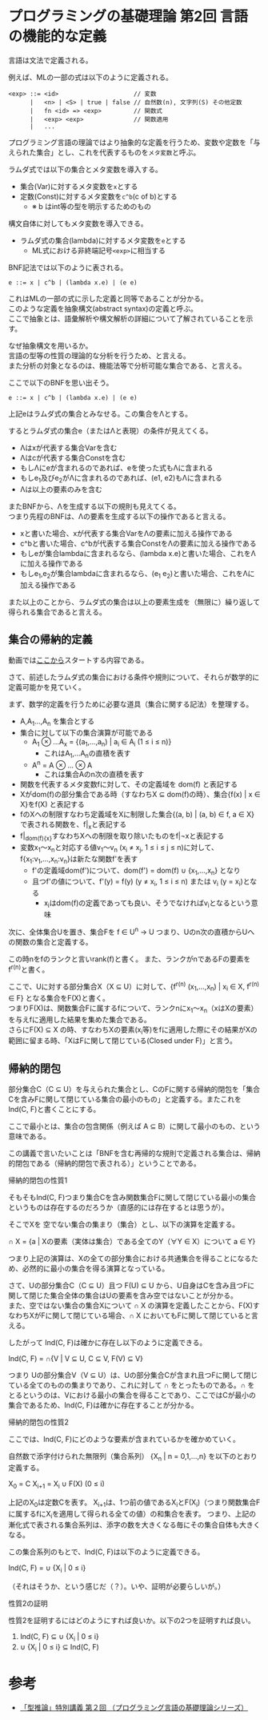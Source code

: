 # プログラミングの基礎理論 第2回 言語の機能的な定義

言語は文法で定義される。

例えば、MLの一部の式は以下のように定義される。

```
<exp> ::= <id>                     // 変数
      |   <n> | <S> | true | false // 自然数(n), 文字列(S) その他定数
      |   fn <id> => <exp>         // 関数式
      |   <exp> <exp>              // 関数適用
      |   ...
```

プログラミング言語の理論ではより抽象的な定義を行うため、変数や定数を「与えられた集合」とし、これを代表するものを`メタ変数`と呼ぶ。

ラムダ式では以下の集合とメタ変数を導入する。

* 集合(Var)に対するメタ変数を`x`とする
* 定数(Const)に対するメタ変数を`c^b`(c of b)とする
  * ※ b はint等の型を明示するためのもの

構文自体に対してもメタ変数を導入できる。

* ラムダ式の集合(lambda)に対するメタ変数を`e`とする
  * ML式における非終端記号`<exp>`に相当する

BNF記法では以下のように表される。

```
e ::= x | c^b | (lambda x.e) | (e e)
```

これはMLの一部の式に示した定義と同等であることが分かる。  
このような定義を抽象構文(abstract syntax)の定義と呼ぶ。  
ここで抽象とは、語彙解析や構文解析の詳細について了解されていることを示す。

なぜ抽象構文を用いるか。  
言語の型等の性質の理論的な分析を行うため、と言える。  
また分析の対象となるのは、機能法等で分析可能な集合である、と言える。


ここで以下のBNFを思い出そう。

```
e ::= x | c^b | (lambda x.e) | (e e)
```

上記eはラムダ式の集合とみなせる。この集合を&Lambda;とする。

するとラムダ式の集合e（または&Lambda;と表現）の条件が見えてくる。

* &Lambda;はxが代表する集合Varを含む
* &Lambda;はcが代表する集合Constを含む
* もし&Lambda;にeが含まれるのであれば、eを使った式も&Lambda;に含まれる
* もしe<sub>1</sub>及びe<sub>2</sub>が&Lambda;に含まれるのであれば、(e1, e2)も&Lambda;に含まれる
* &Lambda;は以上の要素のみを含む

またBNFから、&Lambda;を生成する以下の規則も見えてくる。  
つまり先程のBNFは、&Lambda;の要素を生成する以下の操作であると言える。

* xと書いた場合、xが代表する集合Varを&Lambda;の要素に加える操作である
* c^bと書いた場合、c^bが代表する集合Constを&Lambda;の要素に加える操作である
* もしeが集合lambdaに含まれるなら、(lambda x.e)と書いた場合、これを&Lambda;に加える操作である
* もしe<sub>1</sub>,e<sub>2</sub>が集合lambdaに含まれるなら、(e<sub>1</sub> e<sub>2</sub>)と書いた場合、これを&Lambda;に加える操作である

また以上のことから、ラムダ式の集合は以上の要素生成を（無限に）繰り返して得られる集合であると言える。

## 集合の帰納的定義

動画では[ここから](https://youtu.be/RlSZVXW-2oA?t=1959)スタートする内容である。

さて、前述したラムダ式の集合における条件や規則について、それらが数学的に定義可能かを見ていく。

まず、数学的定義を行うために必要な道具（集合に関する記法）を整理する。

* A,A<sub>1</sub>...,A<sub>n</sub> を集合とする
* 集合に対して以下の集合演算が可能である
  * A<sub>1</sub> &otimes; ...A<sub>x</sub> = {(a<sub>1</sub>,...,a<sub>n</sub>) | a<sub>i</sub> &isin; A<sub>i</sub> (1 &le; i &le; n)}
    * これはA<sub>1</sub>,...A<sub>n</sub>の直積を表す
  * A<sup>n</sup> = A &otimes; ... &otimes; A
    * これは集合Aのn次の直積を表す
* 関数を代表するメタ変数fに対して、その定義域を dom(f) と表記する
* Xがdom(f)の部分集合である時（すなわちX &sube; dom(f)の時）、集合{f(x) | x &isin; X}をf(X) と表記する
* fのXへの制限すなわち定義域をXに制限した集合{(a, b) | (a, b) &isin; f, a &isin; X}で表される関数を、f|<sub>x</sub>と表記する
* f|<sub>dom(f)\{x}</sub>すなわちXへの制限を取り除いたものをf|&not;xと表記する
* 変数x<sub>1</sub>〜x<sub>n</sub>と対応する値v<sub>1</sub>〜v<sub>n</sub> (x<sub>i</sub> &ne; x<sub>j</sub>, 1 &le; i &le; j &le; n)に対して、f{x<sub>1</sub>:v<sub>1</sub>,...,x<sub>n</sub>:v<sub>n</sub>}は新たな関数f'を表す
  * f'の定義域dom(f')について、dom(f') = dom(f) &cup; {x<sub>1</sub>,...,x<sub>n</sub>} となり
  * 且つf'の値について、f'(y) = f(y) (y &ne; x<sub>i</sub>, 1 &le; i &le; n) または v<sub>i</sub> (y = x<sub>i</sub>)となる
    * x<sub>i</sub>はdom(f)の定義であっても良い、そうでなければv<sub>i</sub>となるという意味

次に、全体集合Uを置き、集合Fを f &isin; U<sup>n</sup> &rarr; U つまり、Uのn次の直積からUへの関数の集合と定義する。

この時nをfのランクと言いrank(f)と書く。
また、ランクがnであるFの要素をf<sup>r(n)</sup>と書く。

ここで、Uに対する部分集合X（X &sube; U）に対して、{f<sup>r(n)</sup> (x<sub>1</sub>,...,x<sub>n</sub>) | x<sub>i</sub> &isin; X, f<sup>r(n)</sup> &isin; F} となる集合をF(X)と書く。  
つまりF(X)は、関数集合Fに属するfについて、ランクnにx<sub>1</sub>〜x<sub>n</sub>（xはXの要素）を与えfに適用した結果を集めた集合である。  
さらにF(X) &sube; X の時、すなわちXの要素(x<sub>i</sub>等)をfに適用した際にその結果がXの範囲に留まる時、「XはFに関して閉じている(Closed under F)」と言う。

## 帰納的閉包

部分集合C（C &sube; U）を与えられた集合とし、CのFに関する帰納的閉包を「集合Cを含みFに関して閉じている集合の最小のもの」と定義する。またこれを Ind(C, F)と書くことにする。

ここで最小とは、集合の包含関係（例えば A &sube; B）に関して最小のもの、という意味である。

この講義で言いたいことは「BNFを含む再帰的な規則で定義される集合は、帰納的閉包である（帰納的閉包で表される）」ということである。


帰納的閉包の性質1

そもそもInd(C, F)つまり集合Cを含み関数集合Fに関して閉じている最小の集合というものは存在するのだろうか（直感的には存在するとは思うが）。

そこでXを 空でない集合の集まり（集合）とし、以下の演算を定義する。

&cap; X = {a | Xの要素（実体は集合）である全てのY（&forall;Y &isin; X）について a &isin; Y}

つまり上記の演算は、Xの全ての部分集合における共通集合を得ることになるため、必然的に最小の集合を得る演算となっている。

さて、Uの部分集合C（C &sube; U）且つ F(U) &sube; U から、U自身はCを含み且つFに関して閉じた集合全体の集合はUの要素を含み空ではないことが分かる。  
また、空ではない集合の集合Xについて &cap; X の演算を定義したことから、F(X)すなわちXがFに関して閉じている場合、&cap; X においてもFに関して閉じていると言える。

したがって Ind(C, F)は確かに存在し以下のように定義できる。

Ind(C, F) = &cap;{V | V &sube; U, C &sube; V, F(V) &sube; V}

つまり Uの部分集合V（V &sube; U）は、Uの部分集合Cが含まれ且つFに関して閉じている全てのものの集まりであり、これに対して &cap; をとったものである。&cap; をとるというのは、Vにおける最小の集合を得ることであり、ここではCが最小の集合であるため、Ind(C, F)は確かに存在することが分かる。


帰納的閉包の性質2

ここでは、Ind(C, F)にどのような要素が含まれているかを確かめていく。

自然数で添字付けられた無限列（集合系列） {X<sub>n</sub> | n = 0,1,...,n} を以下のとおり定義する。

X<sub>0</sub> = C
X<sub>i+1</sub> = X<sub>i</sub> &cup; F(X) (0 &le; i)

上記のX<sub>0</sub>は定数Cを表す。
X<sub>i+1</sub>は、1つ前の値であるX<sub>i</sub>とF(X<sub>i</sub>)（つまり関数集合Fに属するfにX<sub>i</sub>を適用して得られる全ての値）の和集合を表す。
つまり、上記の漸化式で表される集合系列は、添字の数を大きくなる毎にその集合自体も大きくなる。

この集合系列のもとで、Ind(C, F)は以下のように定義できる。

Ind(C, F) = &cup; {X<sub>i</sub> | 0 &le; i}

（それはそうか、という感じだ（？）。いや、証明が必要らしいが。）

性質2の証明

性質2を証明するにはどのようにすれば良いか。以下の2つを証明すれば良い。

1. Ind(C, F) &sube; &cup; {X<sub>i</sub> | 0 &le; i}
2. &cup; {X<sub>i</sub> | 0 &le; i} &sube; Ind(C, F)



# 参考

* [「型推論」特別講義 第２回 （プログラミング言語の基礎理論シリーズ）](https://youtu.be/RlSZVXW-2oA)
